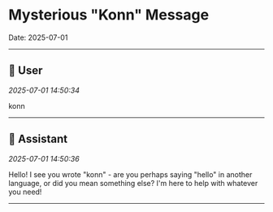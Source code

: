 # Mysterious "Konn" Message

Date: 2025-07-01

---

## 👤 User
*2025-07-01 14:50:34*

konn

---

## 🤖 Assistant
*2025-07-01 14:50:36*

Hello! I see you wrote "konn" - are you perhaps saying "hello" in another language, or did you mean something else? I'm here to help with whatever you need!

---
